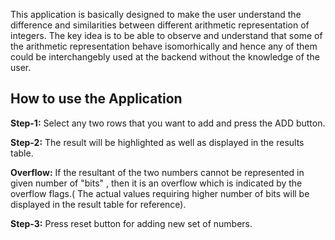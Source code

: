 This application is basically designed to make the user understand the difference and similarities between different arithmetic representation of integers. The key idea is to be able to observe and understand that some of the arithmetic representation behave isomorhically and hence any of them could be interchangebly used at the backend without the knowledge of the user.

## How to use the Application

**Step-1:** Select any two rows that you want to add and press the ADD button.

**Step-2:** The result will be highlighted as well as displayed in the results table.

**Overflow:** If the resultant of the two numbers cannot be represented in given number of "bits" , then it is an overflow  which is indicated by the overflow flags.( The actual values requiring higher number of bits will be displayed in the result table for reference).

**Step-3:** Press reset button for adding new set of numbers.


